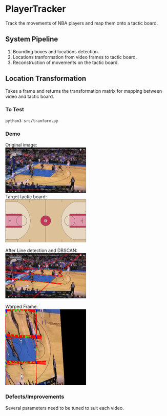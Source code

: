 # PlayerTracker

Track the movements of NBA players and map them onto a tactic board.  

## System Pipeline  

1. Bounding boxes and locations detection.  
2. Locations tranformation from video frames to tactic board.  
3. Reconstruction of movements on the tactic board.  

## Location Transformation

Takes a frame and returns the transformation matrix for mapping between video and tactic board.

### To Test

```
python3 src/tranform.py
```

### Demo

Original image:  
<img src="https://github.com/nickshao/PlayerTracker/blob/master/assets/t_original.jpg" width="50%" height="50%"/>  
Target tactic board:  
<img src="https://github.com/nickshao/PlayerTracker/blob/master/assets/court.jpg" width="50%" height="50%"/>  

After Line detection and DBSCAN:  
<img src="https://github.com/nickshao/PlayerTracker/blob/master/assets/t_houghlines.jpg" width="50%" height="50%"/>  

Warped Frame:  
<img src="https://github.com/nickshao/PlayerTracker/blob/master/assets/t_warped.jpg" width="50%" height="50%"/>  

### Defects/Improvements

Several parameters need to be tuned to suit each video.













